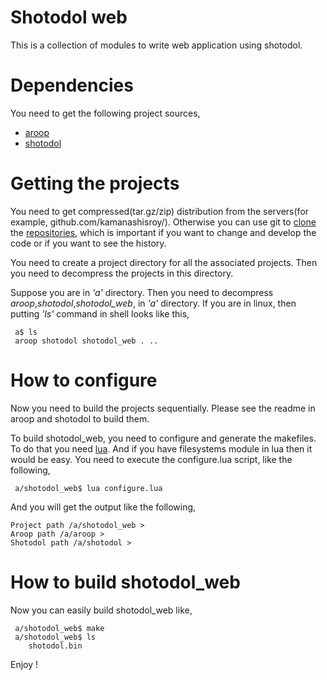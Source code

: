 Shotodol web
=============

This is a collection of modules to write web application using shotodol.

Dependencies
============

You need to get the following project sources,

- [aroop](https://github.com/kamanashisroy/aroop)
- [shotodol](https://github.com/kamanashisroy/shotodol)

Getting the projects
====================

You need to get compressed(tar.gz/zip) distribution from the servers(for example, github.com/kamanashisroy/). Otherwise you can use git to [clone](http://git-scm.com/docs/git-clone) the [repositories](http://en.wikipedia.org/wiki/Repository_%28version_control%29), which is important if you want to change and develop the code or if you want to see the history.

You need to create a project directory for all the associated projects. Then you need to decompress the projects in this directory.

Suppose you are in _'a'_ directory. Then you need to decompress _aroop_,_shotodol_,_shotodol\_web_, in _'a'_ directory. If you are in linux, then putting _'ls'_ command in shell looks like this,

```
 a$ ls 
 aroop shotodol shotodol_web . .. 
```

How to configure
===============

Now you need to build the projects sequentially. Please see the readme in aroop and shotodol to build them.

To build shotodol_web, you need to configure and generate the makefiles. To do that you need [lua](http://www.lua.org/). And if you have filesystems module in lua then it would be easy. You need to execute the configure.lua script, like the following,

```
 a/shotodol_web$ lua configure.lua
```

And you will get the output like the following,

```
Project path /a/shotodol_web > 
Aroop path /a/aroop > 
Shotodol path /a/shotodol > 
```

How to build shotodol\_web
======================

Now you can easily build shotodol\_web like,

```
 a/shotodol_web$ make
 a/shotodol_web$ ls
	shotodol.bin
```
Enjoy !
